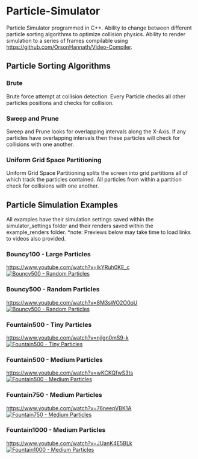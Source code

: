 # Particle-Simulator
Particle Simulator programmed in C++. Ability to change between different particle sorting algorithms to optimize collision physics. Ability to render simulation to a series of frames compilable using https://github.com/OrsonHannath/Video-Compiler.

## Particle Sorting Algorithms
### Brute
Brute force attempt at collision detection. Every Particle checks all other particles positions and checks for collision.

### Sweep and Prune
Sweep and Prune looks for overlapping intervals along the X-Axis. If any particles have overlapping intervals then these particles will check for collisions with one another.

### Uniform Grid Space Partitioning
Uniform Grid Space Partitioning splits the screen into grid partitions all of which track the particles contained. All particles from within a partition check for collisions with one another.

## Particle Simulation Examples
All examples have their simulation settings saved within the simulator_settings folder and their renders saved within the example_renders folder.
*note: Previews below may take time to load links to videos also provided.

### Bouncy100 - Large Particles
https://www.youtube.com/watch?v=IkYRuh0KE_c
[![Bouncy500 - Random Particles](example_renders/gifs/Bouncy100_Large.gif)](https://www.youtube.com/watch?v=IkYRuh0KE_c)

### Bouncy500 - Random Particles
https://www.youtube.com/watch?v=8M3sWO2O0oU
[![Bouncy500 - Random Particles](example_renders/gifs/Bouncy500_Random.gif)](https://www.youtube.com/watch?v=8M3sWO2O0oU)

### Fountain500 - Tiny Particles
https://www.youtube.com/watch?v=njlgn0mS9-k
[![Fountain500 - Tiny Particles](example_renders/gifs/Fountain500_Tiny.gif)](https://www.youtube.com/watch?v=njlgn0mS9-k)

### Fountain500 - Medium Particles
https://www.youtube.com/watch?v=wKCKQfwS3ts
[![Fountain500 - Medium Particles](example_renders/gifs/Fountain500_Medium.gif)](https://www.youtube.com/watch?v=wKCKQfwS3ts)

### Fountain750 - Medium Particles
https://www.youtube.com/watch?v=76neepVBK1A
[![Fountain750 - Medium Particles](example_renders/gifs/Fountain750_Medium.gif)](https://www.youtube.com/watch?v=76neepVBK1A)

### Fountain1000 - Medium Particles
https://www.youtube.com/watch?v=JUanK4E5BLk
[![Fountain1000 - Medium Particles](example_renders/gifs/Fountain1000_Medium.gif)](https://www.youtube.com/watch?v=JUanK4E5BLk)
